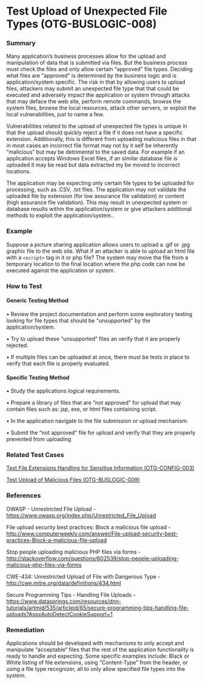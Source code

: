 # Test Upload of Unexpected File Types (OTG-BUSLOGIC-008)


### Summary

Many application’s business processes allow for the upload and manipulation of data that is submitted via files. But the business process must check the files and only allow certain “approved” file types. Deciding what files are "approved" is determined by the business logic and is application/system specific. The risk in that by allowing users to upload files, attackers may submit an unexpected file type that that could be executed and adversely impact the application or system through attacks that may deface the web site, perform remote commands, browse the system files, browse the local resources, attack other servers, or exploit the local vulnerabilities, just to name a few.


Vulnerabilities related to the upload of unexpected file types is unique in that the upload should quickly reject a file if it does not have a specific extension. Additionally, this is different from uploading malicious files in that in most cases an incorrect file format may not by it self be inherently “malicious” but may be detrimental to the saved data. For example if an application accepts Windows Excel files, if an similar database file is uploaded it may be read but data extracted my be moved to incorrect locations.


The application may be expecting only certain file types to be uploaded for processing, such as .CSV, .txt files. The application may not validate the uploaded file by extension (for low assurance file validation) or content (high assurance file validation). This may result in unexpected system or database results within the application/system or give attackers additional methods to exploit the application/system..


### Example

Suppose a picture sharing application allows users to upload a .gif or .jpg graphic file to the web site. What if an attacker is able to upload an html file with a `<script>` tag in it or php file? The system may move the file from a temporary location to the final location where the php code can now be executed against the application or system.


### How to Test

#### Generic Testing Method

• Review the project documentation and perform some exploratory testing looking for file types that should be "unsupported" by the application/system.

• Try to upload these “unsupported” files an verify that it are properly rejected.

• If multiple files can be uploaded at once, there must be tests in place to verify that each file is properly evaluated.


#### Specific Testing Method

•	Study the applications logical requirements.

•	Prepare a library of files that are “not approved” for upload that may contain files such as: jsp, exe, or html files containing script.

•	In the application navigate to the file submission or upload mechanism.

•	Submit the “not approved” file for upload and verify that they are properly prevented from uploading



### Related Test Cases

[ Test File Extensions Handling for Sensitive Information (OTG-CONFIG-003) ](https://www.owasp.org/index.php/Test_File_Extensions_Handling_for_Sensitive_Information_%28OTG-CONFIG-003%29)

[ Test Upload of Malicious Files (OTG-BUSLOGIC-009)](https://www.owasp.org/index.php/Test_Upload_of_Malicious_Files_%28OTG-BUSLOGIC-009%29)


### References

OWASP - Unrestricted File Upload - https://www.owasp.org/index.php/Unrestricted_File_Upload

File upload security best practices: Block a malicious file upload - http://www.computerweekly.com/answer/File-upload-security-best-practices-Block-a-malicious-file-upload

Stop people uploading malicious PHP files via forms - http://stackoverflow.com/questions/602539/stop-people-uploading-malicious-php-files-via-forms

CWE-434: Unrestricted Upload of File with Dangerous Type - http://cwe.mitre.org/data/definitions/434.html

Secure Programming Tips - Handling File Uploads - https://www.datasprings.com/resources/dnn-tutorials/artmid/535/articleid/65/secure-programming-tips-handling-file-uploads?AspxAutoDetectCookieSupport=1


### Remediation

Applications should be developed with mechanisms to only accept and manipulate “acceptable“ files that the rest of the application functionality is ready to handle and expecting.  Some specific examples include: Black or White listing of file extensions, using “Content-Type” from the header, or using a file type recognizer, all to only allow specified file types into the system.
